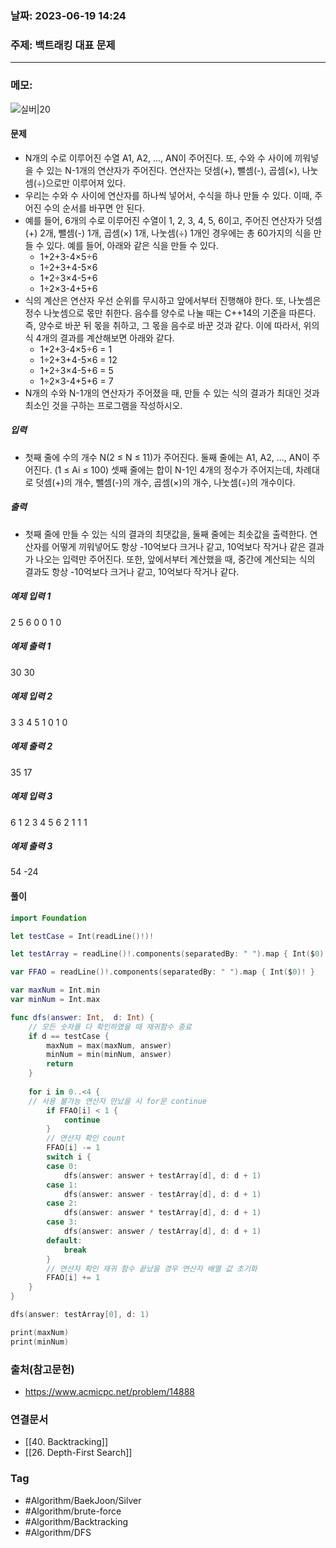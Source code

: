 ### 날짜: 2023-06-19 14:24

### 주제: 백트래킹 대표 문제
---
### 메모: 
![실버|20](https://d2gd6pc034wcta.cloudfront.net/tier/10.svg)
#### 문제
- N개의 수로 이루어진 수열 A1, A2, ..., AN이 주어진다. 또, 수와 수 사이에 끼워넣을 수 있는 N-1개의 연산자가 주어진다. 연산자는 덧셈(+), 뺄셈(-), 곱셈(×), 나눗셈(÷)으로만 이루어져 있다.
- 우리는 수와 수 사이에 연산자를 하나씩 넣어서, 수식을 하나 만들 수 있다. 이때, 주어진 수의 순서를 바꾸면 안 된다.
- 예를 들어, 6개의 수로 이루어진 수열이 1, 2, 3, 4, 5, 6이고, 주어진 연산자가 덧셈(+) 2개, 뺄셈(-) 1개, 곱셈(×) 1개, 나눗셈(÷) 1개인 경우에는 총 60가지의 식을 만들 수 있다. 예를 들어, 아래와 같은 식을 만들 수 있다.
	- 1+2+3-4×5÷6
	- 1÷2+3+4-5×6
	- 1+2÷3×4-5+6
	- 1÷2×3-4+5+6
- 식의 계산은 연산자 우선 순위를 무시하고 앞에서부터 진행해야 한다. 또, 나눗셈은 정수 나눗셈으로 몫만 취한다. 음수를 양수로 나눌 때는 C++14의 기준을 따른다. 즉, 양수로 바꾼 뒤 몫을 취하고, 그 몫을 음수로 바꾼 것과 같다. 이에 따라서, 위의 식 4개의 결과를 계산해보면 아래와 같다.
	- 1+2+3-4×5÷6 = 1
	- 1÷2+3+4-5×6 = 12
	- 1+2÷3×4-5+6 = 5
	- 1÷2×3-4+5+6 = 7
- N개의 수와 N-1개의 연산자가 주어졌을 때, 만들 수 있는 식의 결과가 최대인 것과 최소인 것을 구하는 프로그램을 작성하시오.
##### 입력
- 첫째 줄에 수의 개수 N(2 ≤ N ≤ 11)가 주어진다. 둘째 줄에는 A1, A2, ..., AN이 주어진다. (1 ≤ Ai ≤ 100) 셋째 줄에는 합이 N-1인 4개의 정수가 주어지는데, 차례대로 덧셈(+)의 개수, 뺄셈(-)의 개수, 곱셈(×)의 개수, 나눗셈(÷)의 개수이다. 
##### 출력
- 첫째 줄에 만들 수 있는 식의 결과의 최댓값을, 둘째 줄에는 최솟값을 출력한다. 연산자를 어떻게 끼워넣어도 항상 -10억보다 크거나 같고, 10억보다 작거나 같은 결과가 나오는 입력만 주어진다. 또한, 앞에서부터 계산했을 때, 중간에 계산되는 식의 결과도 항상 -10억보다 크거나 같고, 10억보다 작거나 같다.
##### 예제 입력 1 
2
5 6
0 0 1 0
##### 예제 출력 1 
30
30
##### 예제 입력 2 
3
3 4 5
1 0 1 0
##### 예제 출력 2 
35
17
##### 예제 입력 3 
6
1 2 3 4 5 6
2 1 1 1
##### 예제 출력 3 
54
-24
#### 풀이
~~~ swift 
import Foundation 

let testCase = Int(readLine()!)!

let testArray = readLine()!.components(separatedBy: " ").map { Int($0)! }

var FFAO = readLine()!.components(separatedBy: " ").map { Int($0)! }

var maxNum = Int.min
var minNum = Int.max 

func dfs(answer: Int,  d: Int) { 
	// 모든 숫자를 다 확인하였을 때 재귀함수 종료
	if d == testCase { 
		maxNum = max(maxNum, answer)
		minNum = min(minNum, answer)
		return
	}
	
	for i in 0..<4 { 
	// 사용 불가능 연산자 만났을 시 for문 continue
		if FFAO[i] < 1 { 
			continue
		}
		// 연산자 확인 count
		FFAO[i] -= 1 
		switch i { 
		case 0:
			dfs(answer: answer + testArray[d], d: d + 1)
		case 1:
			dfs(answer: answer - testArray[d], d: d + 1)
		case 2: 
			dfs(answer: answer * testArray[d], d: d + 1)
		case 3: 
			dfs(answer: answer / testArray[d], d: d + 1)
		default: 
			break
		}
		// 연산자 확인 재귀 함수 끝났을 경우 연산자 배열 값 초기화
		FFAO[i] += 1
	}
}

dfs(answer: testArray[0], d: 1)

print(maxNum)
print(minNum)
~~~

### 출처(참고문헌) 
- https://www.acmicpc.net/problem/14888

### 연결문서 
- [[40. Backtracking]]
- [[26. Depth-First Search]]

### Tag
- #Algorithm/BaekJoon/Silver 
- #Algorithm/brute-force 
- #Algorithm/Backtracking 
- #Algorithm/DFS 